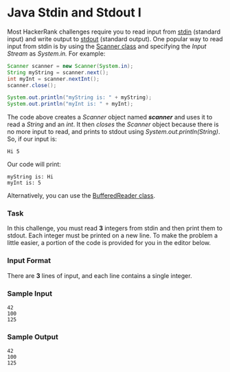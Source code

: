 # Java Stdin and Stdout I
Most HackerRank challenges require you to read input from [stdin](https://en.wikipedia.org/wiki/Standard_streams#Standard_input_.28stdin.29) (standard input) and write output to [stdout](https://en.wikipedia.org/wiki/Standard_streams#Standard_output_.28stdout.29) (standard output).
One popular way to read input from stdin is by using the [Scanner class](https://docs.oracle.com/javase/8/docs/api/java/util/Scanner.html) and specifying the _Input Stream_ as _System.in._
For example:
```Java
Scanner scanner = new Scanner(System.in);
String myString = scanner.next();
int myInt = scanner.nextInt();
scanner.close();

System.out.println("myString is: " + myString);
System.out.println("myInt is: " + myInt);
```
The code above creates a _Scanner_ object named **_scanner_** and uses it to read a _String_ and an _int_. It then _closes_ the _Scanner_ object because there is no more input to read, and prints to stdout using _System.out.println(String)_. So, if our input is:
```
Hi 5
```
Our code will print:
```
myString is: Hi
myInt is: 5
```
Alternatively, you can use the [BufferedReader class](https://docs.oracle.com/javase/8/docs/api/java/io/BufferedReader.html).
### Task
In this challenge, you must read **3** integers from stdin and then print them to stdout. Each integer must be printed on a new line. To make the problem a little easier, a portion of the code is provided for you in the editor below.
### Input Format
There are **3** lines of input, and each line contains a single integer.
### Sample Input
```
42
100
125
```
### Sample Output
```
42
100
125
```
